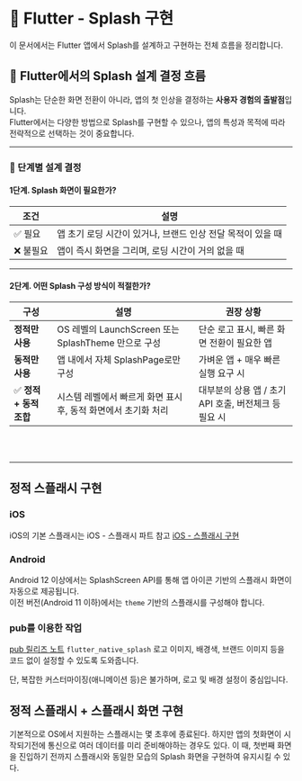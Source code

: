# 🚀 Flutter - Splash 구현

이 문서에서는 Flutter 앱에서 Splash를 설계하고 구현하는 전체 흐름을 정리합니다.




## 🚀 Flutter에서의 Splash 설계 결정 흐름

Splash는 단순한 화면 전환이 아니라, 앱의 첫 인상을 결정하는 **사용자 경험의 출발점**입니다.  
Flutter에서는 다양한 방법으로 Splash를 구현할 수 있으나, 앱의 특성과 목적에 따라 전략적으로 선택하는 것이 중요합니다.

---

### 📌 단계별 설계 결정

#### 1단계. Splash 화면이 필요한가?
| 조건 | 설명 |
|------|------|
| ✅ 필요 | 앱 초기 로딩 시간이 있거나, 브랜드 인상 전달 목적이 있을 때 |
| ❌ 불필요 | 앱이 즉시 화면을 그리며, 로딩 시간이 거의 없을 때 |

---

#### 2단계. 어떤 Splash 구성 방식이 적절한가?
| 구성 | 설명 | 권장 상황 |
|------|------|-----------|
| **정적만 사용** | OS 레벨의 LaunchScreen 또는 SplashTheme 만으로 구성 | 단순 로고 표시, 빠른 화면 전환이 필요한 앱 |
| **동적만 사용** | 앱 내에서 자체 SplashPage로만 구성 | 가벼운 앱 + 매우 빠른 실행 요구 시 |
| ✅ **정적 + 동적 조합** | 시스템 레벨에서 빠르게 화면 표시 후, 동적 화면에서 초기화 처리 | 대부분의 상용 앱 / 초기 API 호출, 버전체크 등 필요 시 |

<br><br>

---

## 정적 스플래시 구현

### iOS

iOS의 기본 스플래시는 iOS - 스플래시 파트 참고
[iOS - 스플래시 구현](Mobile_01_iOS/Flutter_0100_Setup.md)


### Android

Android 12 이상에서는 SplashScreen API를 통해 앱 아이콘 기반의 스플래시 화면이 자동으로 제공됩니다.  
이전 버전(Android 11 이하)에서는 `theme` 기반의 스플래시를 구성해야 합니다.



### pub를 이용한 작업
[pub 릴리즈 노트](https://pub.dev/packages/flutter_native_splash)
`flutter_native_splash` 
로고 이미지, 배경색, 브랜드 이미지 등을 코드 없이 설정할 수 있도록 도와줍니다.

단, 복잡한 커스터마이징(애니메이션 등)은 불가하며, 로고 및 배경 설정이 중심입니다.




## 정적 스플래시 + 스플래시 화면 구현
기본적으로 OS에서 지원하는 스플래시는 몇 초후에 종료된다.  하지만 앱의 첫화면이 시작되기전에 통신으로 여러 데이터를 미리 준비해야하는 경우도 있다.  이 때, 첫번째 화면을 진입하기 전까지  스플래시와 동일한 모습의 Splash 화면을 구현하여 유지시킬 수 있다. 





